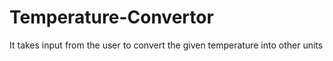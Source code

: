 # Temperature-Convertor
It takes input from the user to convert the given temperature into other units
